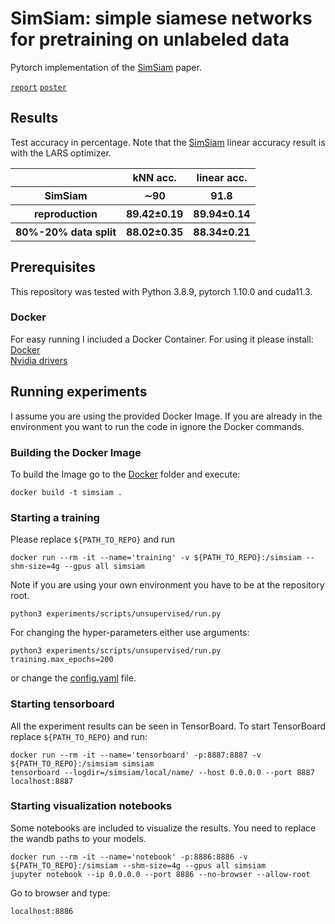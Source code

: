 # SimSiam: simple siamese networks for pretraining on unlabeled data
Pytorch implementation of the [SimSiam](https://arxiv.org/abs/2011.10566) paper. <br/>

[`report`](https://github.com/tillaczel/simsiam/tree/main/figures/report.pdf) [`poster`](https://github.com/tillaczel/simsiam/tree/main/figures/poster.pdf)

## Results
Test accuracy in percentage. Note that the [SimSiam](https://arxiv.org/abs/2011.10566) linear accuracy result is with the LARS optimizer.
<table>
  <tr>
    <th></th>
    <th>kNN acc.</th>
    <th>linear acc.</th>
  </tr>
  <tr>
    <th>SimSiam</th>
    <th>∼90</th>
    <th>91.8</th>
  </tr>
  <tr>
    <th>reproduction</th>
    <th>89.42±0.19</th>
    <th>89.94±0.14</th>
  </tr>
  <tr>
    <th>80%-20% data split</th>
    <th>88.02±0.35</th>
    <th>88.34±0.21</th>
  </tr>
</table>


## Prerequisites
This repository was tested with Python 3.8.9, pytorch 1.10.0 and cuda11.3. <br/>

### Docker
For easy running I included a Docker Container. For using it please install: <br/>
[Docker](https://www.docker.com/) <br/>
[Nvidia drivers](https://www.nvidia.com/Download/index.aspx) 


## Running experiments
I assume you are using the provided Docker Image. If you are already in the environment you want to run the code in ignore the Docker commands.
### Building the Docker Image
To build the Image go to the [Docker](https://github.com/tillaczel/simsiam/tree/main/Docker) folder and execute:
```
docker build -t simsiam .
```

### Starting a training
Please replace `${PATH_TO_REPO}` and run
```
docker run --rm -it --name='training' -v ${PATH_TO_REPO}:/simsiam --shm-size=4g --gpus all simsiam
```
Note if you are using your own environment you have to be at the repository root.
```
python3 experiments/scripts/unsupervised/run.py
```
For changing the hyper-parameters either use arguments:
```
python3 experiments/scripts/unsupervised/run.py training.max_epochs=200
```
or change the [config.yaml](https://github.com/tillaczel/simsiam/tree/main/experiments/scipts/config.yaml) file.

### Starting tensorboard
All the experiment results can be seen in TensorBoard. To start TensorBoard replace `${PATH_TO_REPO}` and run:
```
docker run --rm -it --name='tensorboard' -p:8887:8887 -v ${PATH_TO_REPO}:/simsiam simsiam
tensorboard --logdir=/simsiam/local/name/ --host 0.0.0.0 --port 8887
localhost:8887
```

### Starting visualization notebooks
Some notebooks are included to visualize the results. You need to replace the wandb paths to your models.
```
docker run --rm -it --name='notebook' -p:8886:8886 -v ${PATH_TO_REPO}:/simsiam --shm-size=4g --gpus all simsiam
jupyter notebook --ip 0.0.0.0 --port 8886 --no-browser --allow-root
```
Go to browser and type:
```
localhost:8886
```
